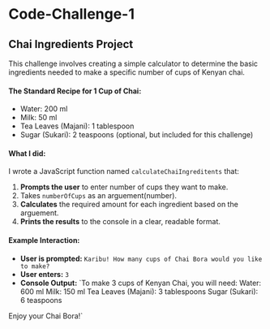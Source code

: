 # Code-Challenge-1

## Chai Ingredients Project

This challenge involves creating a simple calculator to determine the basic ingredients needed to make a specific number of cups of Kenyan chai.

#### The Standard Recipe for 1 Cup of Chai:
* Water: 200 ml
* Milk: 50 ml
* Tea Leaves (Majani): 1 tablespoon
* Sugar (Sukari): 2 teaspoons (optional, but included for this challenge)

#### What I did:
I wrote a JavaScript function named `calculateChaiIngreditents` that:
1. **Prompts the user** to enter number of cups they want to make. 
2. Takes `numberOfCups` as an arguement(number). 
3. **Calculates** the required amount for each ingredient based on the arguement.
4. **Prints the results** to the console in a clear, readable format.

#### Example Interaction:
* **User is prompted:** `Karibu! How many cups of Chai Bora would you like to make?`
* **User enters:** `3`
* **Console Output:**
`To make 3 cups of Kenyan Chai, you will need:
Water: 600 ml
Milk: 150 ml
Tea Leaves (Majani): 3 tablespoons
Sugar (Sukari): 6 teaspoons

Enjoy your Chai Bora!`

